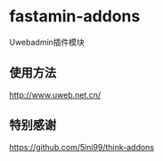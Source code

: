 # fastamin-addons
Uwebadmin插件模块

## 使用方法
http://www.uweb.net.cn/

## 特别感谢
https://github.com/5ini99/think-addons